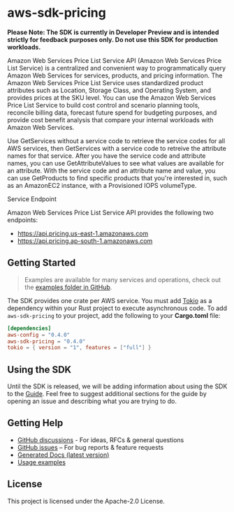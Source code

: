 # aws-sdk-pricing

**Please Note: The SDK is currently in Developer Preview and is intended strictly for
feedback purposes only. Do not use this SDK for production workloads.**

Amazon Web Services Price List Service API (Amazon Web Services Price List Service) is a centralized and convenient way to programmatically query Amazon Web Services for services, products, and pricing information. The Amazon Web Services Price List Service uses standardized product attributes such as Location, Storage Class, and Operating System, and provides prices at the SKU level. You can use the Amazon Web Services Price List Service to build cost control and scenario planning tools, reconcile billing data, forecast future spend for budgeting purposes, and provide cost benefit analysis that compare your internal workloads with Amazon Web Services.

Use GetServices without a service code to retrieve the service codes for all AWS services, then GetServices with a service code to retreive the attribute names for that service. After you have the service code and attribute names, you can use GetAttributeValues to see what values are available for an attribute. With the service code and an attribute name and value, you can use GetProducts to find specific products that you're interested in, such as an AmazonEC2 instance, with a Provisioned IOPS volumeType.

Service Endpoint

Amazon Web Services Price List Service API provides the following two endpoints:
  - https://api.pricing.us-east-1.amazonaws.com
  - https://api.pricing.ap-south-1.amazonaws.com

## Getting Started

> Examples are available for many services and operations, check out the
> [examples folder in GitHub](https://github.com/awslabs/aws-sdk-rust/tree/main/examples).

The SDK provides one crate per AWS service. You must add [Tokio](https://crates.io/crates/tokio)
as a dependency within your Rust project to execute asynchronous code. To add `aws-sdk-pricing` to
your project, add the following to your **Cargo.toml** file:

```toml
[dependencies]
aws-config = "0.4.0"
aws-sdk-pricing = "0.4.0"
tokio = { version = "1", features = ["full"] }
```

## Using the SDK

Until the SDK is released, we will be adding information about using the SDK to the
[Guide](https://github.com/awslabs/aws-sdk-rust/blob/main/Guide.md). Feel free to suggest
additional sections for the guide by opening an issue and describing what you are trying to do.

## Getting Help

* [GitHub discussions](https://github.com/awslabs/aws-sdk-rust/discussions) - For ideas, RFCs & general questions
* [GitHub issues](https://github.com/awslabs/aws-sdk-rust/issues/new/choose) – For bug reports & feature requests
* [Generated Docs (latest version)](https://awslabs.github.io/aws-sdk-rust/)
* [Usage examples](https://github.com/awslabs/aws-sdk-rust/tree/main/examples)

## License

This project is licensed under the Apache-2.0 License.

